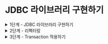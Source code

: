 # JDBC 라이브러리 구현하기

<details>
<summary>1단계 - JDBC 라이브러리 구현하기</summary>

구현 기능 목록

- [x] UserDaoTest의 모든 테스트 케이스가 통과시키기
- [x] UserDao가 아닌 JdbcTemplate 클래스에서 JDBC와 관련된 처리를 담당하도록 수정

리팩터링

- [x] try-with-resources 를 사용하도록 수정
- [x] JdbcTemplate 중복 코드 없애기
- [x] JdbcTemplate 예외 상황에 대한 테스트 추가
- [x] Dao 테스트 격리 고민해보기
- [x] insert 메서드를 분리해 id 값 가져오기
- [x] update 메서드에서 update 수를 반환하도록 수정

</details>

<details>
<summary>2단계 - 리팩터링</summary>

구현 기능 목록

- [x] 템플릿 콜백 패턴을 이용해 중복 삭제

</details>

<details>
<summary>3단계 - Transaction 적용하기</summary>

구현 기능 목록

- [x] 트랜잭션 경계 설정하기
- [x] 트랜잭션 동기화 적용하기
- [ ] 트랜잭션 서비스 추상화하기

</details>
